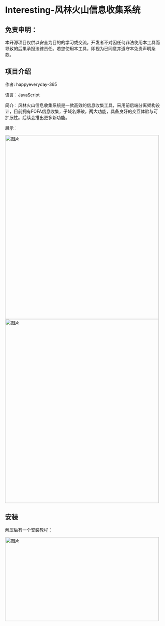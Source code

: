 # Interesting-风林火山信息收集系统
## 免责申明：
本开源项目仅供以安全为目的的学习或交流，开发者不对因任何非法使用本工具而导致的后果承担法律责任。若您使用本工具，即视为已同意并遵守本免责声明条款。
## 项目介绍 
作者: happyeveryday-365

语言：JavaScript

简介：风林火山信息收集系统是一款高效的信息收集工具，采用前后端分离架构设计，目前拥有FOFA信息收集，子域名爆破，两大功能，具备良好的交互体验与可扩展性。后续会推出更多新功能。

展示：


<img width="500" height="600" alt="图片" src="https://github.com/user-attachments/assets/128651dc-7455-49b8-a0e4-ea1b9b270c35" />
<img width="500" height="600" alt="图片" src="https://github.com/user-attachments/assets/a58b86a0-60fa-4e30-a86e-e571fc90c2ef" />


## 安装
解压后有一个安装教程：

<img width="500" height="274" alt="图片" src="https://github.com/user-attachments/assets/ed169904-61d6-4cd7-b644-05d3aa7c7c36" />



